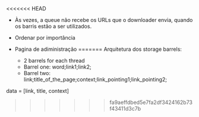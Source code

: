 <<<<<<< HEAD
- Às vezes, a queue não recebe os URLs que o downloader envia, quando os barris estão a ser utilizados.

- Ordenar por importância
- Pagina de adiministração
=======
Arquitetura dos storage barrels:
    - 2 barrels for each thread
    - Barrel one: word;link1;link2;
    - Barrel two: link;title_of_the_page;context;link_pointing1;link_pointing2;

data = [link, title, context]
>>>>>>> fa9aeffdbed5e7fa2df3424162b73f43411d3c7b
